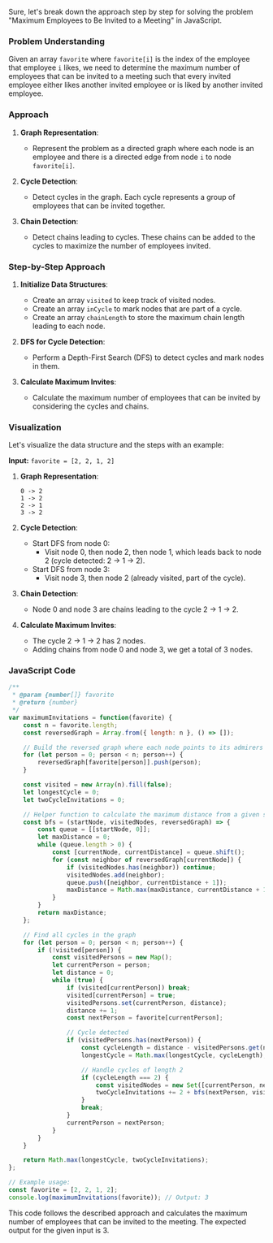 Sure, let's break down the approach step by step for solving the problem "Maximum Employees to Be Invited to a Meeting" in JavaScript.

### Problem Understanding
Given an array `favorite` where `favorite[i]` is the index of the employee that employee `i` likes, we need to determine the maximum number of employees that can be invited to a meeting such that every invited employee either likes another invited employee or is liked by another invited employee.

### Approach

1. **Graph Representation**:
   - Represent the problem as a directed graph where each node is an employee and there is a directed edge from node `i` to node `favorite[i]`.

2. **Cycle Detection**:
   - Detect cycles in the graph. Each cycle represents a group of employees that can be invited together.

3. **Chain Detection**:
   - Detect chains leading to cycles. These chains can be added to the cycles to maximize the number of employees invited.

### Step-by-Step Approach

1. **Initialize Data Structures**:
   - Create an array `visited` to keep track of visited nodes.
   - Create an array `inCycle` to mark nodes that are part of a cycle.
   - Create an array `chainLength` to store the maximum chain length leading to each node.

2. **DFS for Cycle Detection**:
   - Perform a Depth-First Search (DFS) to detect cycles and mark nodes in them.

3. **Calculate Maximum Invites**:
   - Calculate the maximum number of employees that can be invited by considering the cycles and chains.

### Visualization

Let's visualize the data structure and the steps with an example:

**Input:** `favorite = [2, 2, 1, 2]`

1. **Graph Representation**:
   ```
   0 -> 2
   1 -> 2
   2 -> 1
   3 -> 2
   ```

2. **Cycle Detection**:
   - Start DFS from node 0:
     - Visit node 0, then node 2, then node 1, which leads back to node 2 (cycle detected: 2 -> 1 -> 2).
   - Start DFS from node 3:
     - Visit node 3, then node 2 (already visited, part of the cycle).

3. **Chain Detection**:
   - Node 0 and node 3 are chains leading to the cycle 2 -> 1 -> 2.

4. **Calculate Maximum Invites**:
   - The cycle 2 -> 1 -> 2 has 2 nodes.
   - Adding chains from node 0 and node 3, we get a total of 3 nodes.

### JavaScript Code

```javascript
/**
 * @param {number[]} favorite
 * @return {number}
 */
var maximumInvitations = function(favorite) {
    const n = favorite.length;
    const reversedGraph = Array.from({ length: n }, () => []);

    // Build the reversed graph where each node points to its admirers
    for (let person = 0; person < n; person++) {
        reversedGraph[favorite[person]].push(person);
    }

    const visited = new Array(n).fill(false);
    let longestCycle = 0;
    let twoCycleInvitations = 0;

    // Helper function to calculate the maximum distance from a given start node
    const bfs = (startNode, visitedNodes, reversedGraph) => {
        const queue = [[startNode, 0]];
        let maxDistance = 0;
        while (queue.length > 0) {
            const [currentNode, currentDistance] = queue.shift();
            for (const neighbor of reversedGraph[currentNode]) {
                if (visitedNodes.has(neighbor)) continue;
                visitedNodes.add(neighbor);
                queue.push([neighbor, currentDistance + 1]);
                maxDistance = Math.max(maxDistance, currentDistance + 1);
            }
        }
        return maxDistance;
    };

    // Find all cycles in the graph
    for (let person = 0; person < n; person++) {
        if (!visited[person]) {
            const visitedPersons = new Map();
            let currentPerson = person;
            let distance = 0;
            while (true) {
                if (visited[currentPerson]) break;
                visited[currentPerson] = true;
                visitedPersons.set(currentPerson, distance);
                distance += 1;
                const nextPerson = favorite[currentPerson];

                // Cycle detected
                if (visitedPersons.has(nextPerson)) {
                    const cycleLength = distance - visitedPersons.get(nextPerson);
                    longestCycle = Math.max(longestCycle, cycleLength);

                    // Handle cycles of length 2
                    if (cycleLength === 2) {
                        const visitedNodes = new Set([currentPerson, nextPerson]);
                        twoCycleInvitations += 2 + bfs(nextPerson, visitedNodes, reversedGraph) + bfs(currentPerson, visitedNodes, reversedGraph);
                    }
                    break;
                }
                currentPerson = nextPerson;
            }
        }
    }

    return Math.max(longestCycle, twoCycleInvitations);
};

// Example usage:
const favorite = [2, 2, 1, 2];
console.log(maximumInvitations(favorite)); // Output: 3
```

This code follows the described approach and calculates the maximum number of employees that can be invited to the meeting. The expected output for the given input is 3.
